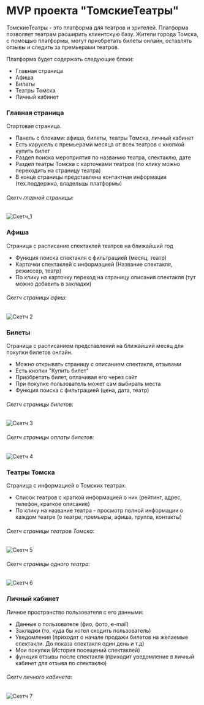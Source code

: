 # MVP проекта "ТомскиеТеатры"
ТомскиеТеатры - это платформа для театров и зрителей. Платформа позволяет театрам расширить клиентскую базу. Жители города Томска, с помощью платформы, могут приобретать билеты онлайн, оставлять отзывы и следить за премьерами театров.

Платформа будет содержать следующие блоки:
+ Главная страница
+ Афиша
+ Билеты
+ Театры Томска
+ Личный кабинет

### Главная страница
Стартовая страница. 
+ Панель с блоками: афиша, билеты, театры Томска, личный кабинет
+ Есть карусель с премьерами месяца от всех театров с кнопкой купить билет
+ Раздел поиска мероприятия по названию театра, спектаклю, дате
+ Раздел театры Томска с карточками театров (по клику можно переходить на страницу театра)
+ В конце страницы представлена контактная информация (тех.поддержка, владельцы платформы)
###### Скетч главной страницы:
![Скетч_1](https://schstp.github.io/Theater-Platform/passport/mvp/%D0%93%D0%BB%D0%B0%D0%B2%D0%BD%D0%B0%D1%8F%20%D1%81%D1%82%D1%80%D0%B0%D0%BD%D0%B8%D1%86%D0%B0.png)
### Афиша
Страница с расписание спектаклей театров на ближайший год
+ Функция поиска спектакля с фильтрацией (месяц, театр)
+ Карточки спектаклей с информацией (Название спектакля, режиссер, театр)
+ По клику на карточку переход на страницу описания спектакля (тут можно добавить в закладки)
###### Скетч страницы афиш:
![Скетч 2](https://github.com/schstp/Theater-Platform/blob/master/passport/%D0%90%D1%84%D0%B8%D1%88%D0%B0.png)
### Билеты
Страница с расписанием представлений на ближайший месяц для покупки билетов онлайн.
+ Можно открывать страницу с описанием спектакля, отзывами
+ Есть кнопки "Купить билет"
+ Приобретать билет, оплачивая его через сайт
+ При покупке пользователь может сам выбирать места
+ Функция поиска с фильтрацией (цена, дата, театр)
###### Скетч страницы билетов:
![Скетч 3](https://schstp.github.io/Theater-Platform/passport/mvp/%D0%91%D0%B8%D0%BB%D0%B5%D1%82%D1%8B.png)
###### Скетч страницы оплаты билетов:
![Скетч 4](https://schstp.github.io/Theater-Platform/passport/mvp/%D0%9F%D0%BE%D0%BA%D1%83%D0%BF%D0%BA%D0%B0%20%D0%B1%D0%B8%D0%BB%D0%B5%D1%82%D0%B0.png)

### Театры Томска
Страница с информацией о Томских театрах. 
+ Список театров с краткой информацией о них (рейтинг, адрес, телефон, краткое описание)
+ По клику на название театра - просмотр полной информации о каждом театре (о театре, премьеры, афиша, труппа, контакты)
###### Скетч страницы театров Томска:
![Скетч 5](https://schstp.github.io/Theater-Platform/passport/mvp/%D0%A2%D0%B5%D0%B0%D1%82%D1%80%D1%8B%20%D0%A2%D0%BE%D0%BC%D1%81%D0%BA%D0%B0.png)
###### Скетч страницы одного театра:
![Скетч 6](https://schstp.github.io/Theater-Platform/passport/mvp/%D0%A1%D1%82%D1%80%D0%B0%D0%BD%D0%B8%D1%86%D0%B0%20%D1%82%D0%B5%D0%B0%D1%82%D1%80%D0%B0.png)
### Личный кабинет
Личное пространство пользователя с его данными:
+ Данные о пользователе (фио, фото, e-mail)
+ Закладки (то, куда бы хотел сходить пользователь)
+ Уведомления (приходят о начале продажи билетов на желаемые спектакли. До показа спектакля один день и т.д)
+ Мои покупки (История посещений спектаклей) 
+ функция отзывы после спектакля (приходит уведомление в личный кабинет для отзыва по спектаклю)
###### Скетч личного кабинета:
![Скетч 7](https://schstp.github.io/Theater-Platform/passport/mvp/Личный%20кабинет.png)

